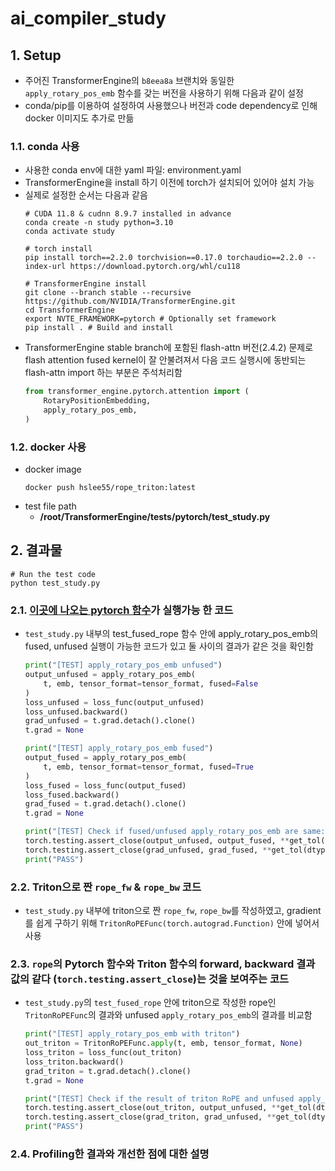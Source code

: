 # ai_compiler_study
## 1. Setup
- 주어진 TransformerEngine의 `b8eea8a` 브랜치와 동일한 `apply_rotary_pos_emb` 함수를 갖는 버전을 사용하기 위해 다음과 같이 설정
- conda/pip를 이용하여 설정하여 사용했으나 버전과 code dependency로 인해 docker 이미지도 추가로 만듦
### 1.1. conda 사용
- 사용한 conda env에 대한 yaml 파일: environment.yaml
- TransformerEngine을 install 하기 이전에 torch가 설치되어 있어야 설치 가능
- 실제로 설정한 순서는 다음과 같음
    ```shell
    # CUDA 11.8 & cudnn 8.9.7 installed in advance
    conda create -n study python=3.10
    conda activate study
    
    # torch install
    pip install torch==2.2.0 torchvision==0.17.0 torchaudio==2.2.0 --index-url https://download.pytorch.org/whl/cu118

    # TransformerEngine install
    git clone --branch stable --recursive https://github.com/NVIDIA/TransformerEngine.git
    cd TransformerEngine
    export NVTE_FRAMEWORK=pytorch # Optionally set framework
    pip install . # Build and install
    ```
- TransformerEngine stable branch에 포함된 flash-attn 버전(2.4.2) 문제로 flash attention fused kernel이 잘 안불려져서 다음 코드 실행시에 동반되는 flash-attn import 하는 부분은 주석처리함
    ```python
    from transformer_engine.pytorch.attention import (
        RotaryPositionEmbedding,
        apply_rotary_pos_emb,
    )
    ```
### 1.2. docker 사용
- docker image
    ```shell
    docker push hslee55/rope_triton:latest
    ```
- test file path
    - **/root/TransformerEngine/tests/pytorch/test_study.py**


## 2. 결과물
```shell
# Run the test code
python test_study.py
```
### 2.1. [**이곳에 나오는 pytorch 함수**](https://github.com/NVIDIA/TransformerEngine/blob/b8eea8aaa94bb566c3a12384eda064bda8ac4fd7/transformer_engine/pytorch/attention.py#L1170-L1230)가 실행가능 한 코드
- `test_study.py` 내부의 test_fused_rope 함수 안에 apply_rotary_pos_emb의 fused, unfused 실행이 가능한 코드가 있고 둘 사이의 결과가 같은 것을 확인함
    ```python
    print("[TEST] apply_rotary_pos_emb unfused")
    output_unfused = apply_rotary_pos_emb(
        t, emb, tensor_format=tensor_format, fused=False
    )
    loss_unfused = loss_func(output_unfused)
    loss_unfused.backward()
    grad_unfused = t.grad.detach().clone()
    t.grad = None

    print("[TEST] apply_rotary_pos_emb fused")
    output_fused = apply_rotary_pos_emb(
        t, emb, tensor_format=tensor_format, fused=True
    )
    loss_fused = loss_func(output_fused)
    loss_fused.backward()
    grad_fused = t.grad.detach().clone()
    t.grad = None

    print("[TEST] Check if fused/unfused apply_rotary_pos_emb are same:", end=" ")
    torch.testing.assert_close(output_unfused, output_fused, **get_tol(dtype))
    torch.testing.assert_close(grad_unfused, grad_fused, **get_tol(dtype))
    print("PASS")
    ```

### 2.2. Triton으로 짠 `rope_fw` & `rope_bw` 코드
- `test_study.py` 내부에 triton으로 짠 `rope_fw`, `rope_bw`를 작성하였고, gradient를 쉽게 구하기 위해 `TritonRoPEFunc(torch.autograd.Function)` 안에 넣어서 사용

### 2.3. `rope`의 Pytorch 함수와 Triton 함수의 forward, backward 결과 값의 같다 (`torch.testing.assert_close`)는 것을 보여주는 코드
- `test_study.py`의 `test_fused_rope` 안에 triton으로 작성한 rope인 `TritonRoPEFunc`의 결과와 unfused `apply_rotary_pos_emb`의 결과를 비교함
    ```python
    print("[TEST] apply_rotary_pos_emb with triton")
    out_triton = TritonRoPEFunc.apply(t, emb, tensor_format, None)
    loss_triton = loss_func(out_triton)
    loss_triton.backward()
    grad_triton = t.grad.detach().clone()
    t.grad = None

    print("[TEST] Check if the result of triton RoPE and unfused apply_rotary_pos_emb are same:", end=" ")
    torch.testing.assert_close(out_triton, output_unfused, **get_tol(dtype))
    torch.testing.assert_close(grad_triton, grad_unfused, **get_tol(dtype))
    print("PASS")
    ```

### 2.4. Profiling한 결과와 개선한 점에 대한 설명
